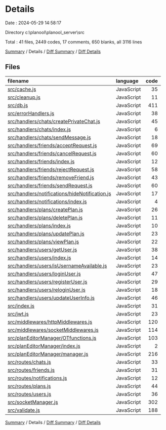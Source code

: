 # Details

Date : 2024-05-29 14:58:17

Directory c:\\planool\\planool_server\\src

Total : 41 files,  2449 codes, 17 comments, 650 blanks, all 3116 lines

[Summary](results.md) / Details / [Diff Summary](diff.md) / [Diff Details](diff-details.md)

## Files
| filename | language | code | comment | blank | total |
| :--- | :--- | ---: | ---: | ---: | ---: |
| [src/cache.js](/src/cache.js) | JavaScript | 35 | 0 | 11 | 46 |
| [src/cleanup.js](/src/cleanup.js) | JavaScript | 11 | 0 | 4 | 15 |
| [src/db.js](/src/db.js) | JavaScript | 411 | 0 | 95 | 506 |
| [src/errorHandlers.js](/src/errorHandlers.js) | JavaScript | 38 | 0 | 7 | 45 |
| [src/handlers/chats/createPrivateChat.js](/src/handlers/chats/createPrivateChat.js) | JavaScript | 45 | 0 | 13 | 58 |
| [src/handlers/chats/index.js](/src/handlers/chats/index.js) | JavaScript | 6 | 0 | 2 | 8 |
| [src/handlers/chats/sendMessage.js](/src/handlers/chats/sendMessage.js) | JavaScript | 18 | 0 | 6 | 24 |
| [src/handlers/friends/acceptRequest.js](/src/handlers/friends/acceptRequest.js) | JavaScript | 69 | 0 | 16 | 85 |
| [src/handlers/friends/cancelRequest.js](/src/handlers/friends/cancelRequest.js) | JavaScript | 60 | 0 | 17 | 77 |
| [src/handlers/friends/index.js](/src/handlers/friends/index.js) | JavaScript | 12 | 0 | 2 | 14 |
| [src/handlers/friends/rejectRequest.js](/src/handlers/friends/rejectRequest.js) | JavaScript | 58 | 0 | 15 | 73 |
| [src/handlers/friends/removeFriend.js](/src/handlers/friends/removeFriend.js) | JavaScript | 43 | 0 | 13 | 56 |
| [src/handlers/friends/sendRequest.js](/src/handlers/friends/sendRequest.js) | JavaScript | 60 | 0 | 15 | 75 |
| [src/handlers/notifications/hideNotification.js](/src/handlers/notifications/hideNotification.js) | JavaScript | 17 | 0 | 7 | 24 |
| [src/handlers/notifications/index.js](/src/handlers/notifications/index.js) | JavaScript | 4 | 0 | 2 | 6 |
| [src/handlers/plans/createPlan.js](/src/handlers/plans/createPlan.js) | JavaScript | 26 | 0 | 7 | 33 |
| [src/handlers/plans/deletePlan.js](/src/handlers/plans/deletePlan.js) | JavaScript | 11 | 0 | 4 | 15 |
| [src/handlers/plans/index.js](/src/handlers/plans/index.js) | JavaScript | 10 | 0 | 2 | 12 |
| [src/handlers/plans/updatePlan.js](/src/handlers/plans/updatePlan.js) | JavaScript | 23 | 0 | 7 | 30 |
| [src/handlers/plans/viewPlan.js](/src/handlers/plans/viewPlan.js) | JavaScript | 22 | 0 | 6 | 28 |
| [src/handlers/users/getUser.js](/src/handlers/users/getUser.js) | JavaScript | 38 | 0 | 8 | 46 |
| [src/handlers/users/index.js](/src/handlers/users/index.js) | JavaScript | 14 | 0 | 2 | 16 |
| [src/handlers/users/isUsernameAvailable.js](/src/handlers/users/isUsernameAvailable.js) | JavaScript | 23 | 0 | 7 | 30 |
| [src/handlers/users/loginUser.js](/src/handlers/users/loginUser.js) | JavaScript | 47 | 0 | 14 | 61 |
| [src/handlers/users/registerUser.js](/src/handlers/users/registerUser.js) | JavaScript | 29 | 0 | 10 | 39 |
| [src/handlers/users/reloginUser.js](/src/handlers/users/reloginUser.js) | JavaScript | 18 | 0 | 6 | 24 |
| [src/handlers/users/updateUserInfo.js](/src/handlers/users/updateUserInfo.js) | JavaScript | 46 | 0 | 13 | 59 |
| [src/index.js](/src/index.js) | JavaScript | 31 | 0 | 10 | 41 |
| [src/jwt.js](/src/jwt.js) | JavaScript | 23 | 0 | 8 | 31 |
| [src/middlewares/httpMiddlewares.js](/src/middlewares/httpMiddlewares.js) | JavaScript | 120 | 0 | 33 | 153 |
| [src/middlewares/socketMiddlewares.js](/src/middlewares/socketMiddlewares.js) | JavaScript | 114 | 0 | 29 | 143 |
| [src/planEditorManager/OTfunctions.js](/src/planEditorManager/OTfunctions.js) | JavaScript | 103 | 0 | 13 | 116 |
| [src/planEditorManager/index.js](/src/planEditorManager/index.js) | JavaScript | 2 | 0 | 2 | 4 |
| [src/planEditorManager/manager.js](/src/planEditorManager/manager.js) | JavaScript | 216 | 0 | 64 | 280 |
| [src/routes/chats.js](/src/routes/chats.js) | JavaScript | 33 | 1 | 10 | 44 |
| [src/routes/friends.js](/src/routes/friends.js) | JavaScript | 31 | 5 | 11 | 47 |
| [src/routes/notifications.js](/src/routes/notifications.js) | JavaScript | 12 | 0 | 6 | 18 |
| [src/routes/plans.js](/src/routes/plans.js) | JavaScript | 44 | 4 | 11 | 59 |
| [src/routes/users.js](/src/routes/users.js) | JavaScript | 36 | 6 | 12 | 54 |
| [src/socketManager.js](/src/socketManager.js) | JavaScript | 302 | 1 | 85 | 388 |
| [src/validate.js](/src/validate.js) | JavaScript | 188 | 0 | 45 | 233 |

[Summary](results.md) / Details / [Diff Summary](diff.md) / [Diff Details](diff-details.md)